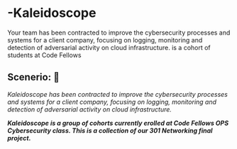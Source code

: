 # -Kaleidoscope
Your team has been contracted to improve the cybersecurity processes and systems for a client company, focusing on logging, monitoring and detection of adversarial activity on cloud infrastructure. is a cohort of students at Code Fellows


##  **Scenerio:** 📜
*Kaleidoscope has been contracted to improve the cybersecurity processes and systems for a client company, focusing on logging, monitoring and detection of adversarial activity on cloud infrastructure.*

***Kaleidoscope is a group of cohorts currently erolled at Code Fellows OPS Cybersecurity class. This is a collection of our 301 Networking final project.***
